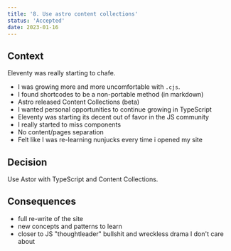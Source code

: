```yaml
---
title: '8. Use astro content collections'
status: 'Accepted'
date: 2023-01-16
---
```


## Context

Eleventy was really starting to chafe.

- I was growing more and more uncomfortable with `.cjs`.
- I found shortcodes to be a non-portable method (in markdown)
- Astro released Content Collections (beta)
- I wanted personal opportunities to continue growing in TypeScript
- Eleventy was starting its decent out of favor in the JS community
- I really started to miss components
- No content/pages separation
- Felt like I was re-learning nunjucks every time i opened my site

## Decision

Use Astor with TypeScript and Content Collections.

## Consequences

- full re-write of the site
- new concepts and patterns to learn
- closer to JS "thoughtleader" bullshit and wreckless drama I don't care about
